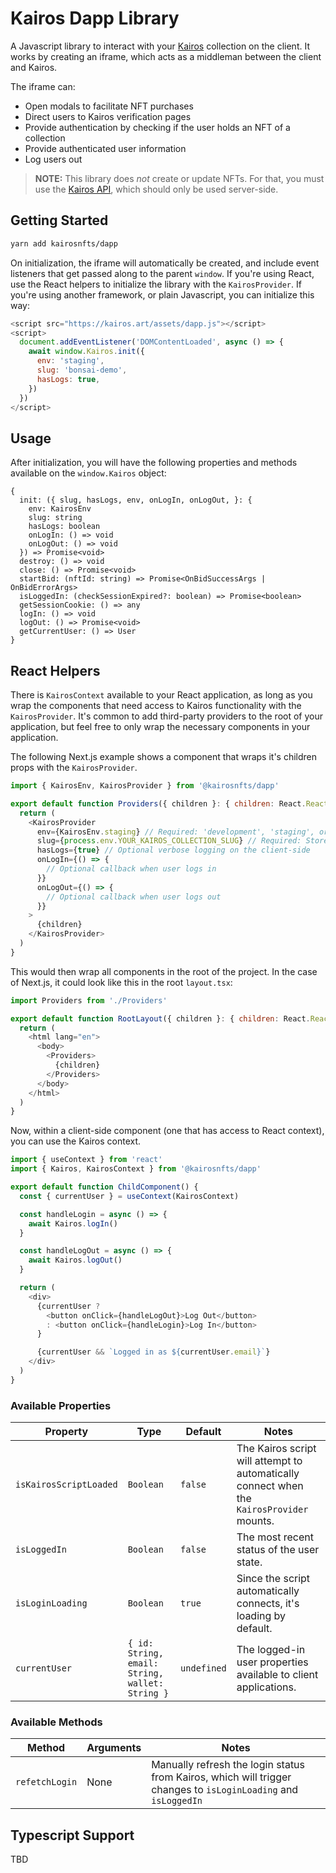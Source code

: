 # Kairos Dapp Library

A Javascript library to interact with your [Kairos](https://kairos.art) collection on the client. It works by creating an iframe, which acts as a middleman between the client and Kairos. 

The iframe can:

- Open modals to facilitate NFT purchases
- Direct users to Kairos verification pages
- Provide authentication by checking if the user holds an NFT of a collection
- Provide authenticated user information
- Log users out

> **NOTE:** This library does *not* create or update NFTs. For that, you must use the [Kairos API](https://api.kairos.art/), which should only be used server-side.

## Getting Started

```bash
yarn add kairosnfts/dapp
```

On initialization, the iframe will automatically be created, and include event listeners that get passed along to the parent `window`. If you're using React, use the React helpers to initialize the library with the `KairosProvider`. If you're using another framework, or plain Javascript, you can initialize this way:

```js
<script src="https://kairos.art/assets/dapp.js"></script>
<script>
  document.addEventListener('DOMContentLoaded', async () => {
    await window.Kairos.init({
      env: 'staging',
      slug: 'bonsai-demo',
      hasLogs: true,
    })
  })
</script>
```

## Usage

After initialization, you will have the following properties and methods available on the `window.Kairos` object:

```
{
  init: ({ slug, hasLogs, env, onLogIn, onLogOut, }: {
    env: KairosEnv
    slug: string
    hasLogs: boolean
    onLogIn: () => void
    onLogOut: () => void
  }) => Promise<void>
  destroy: () => void
  close: () => Promise<void>
  startBid: (nftId: string) => Promise<OnBidSuccessArgs | OnBidErrorArgs>
  isLoggedIn: (checkSessionExpired?: boolean) => Promise<boolean>
  getSessionCookie: () => any
  logIn: () => void
  logOut: () => Promise<void>
  getCurrentUser: () => User
}
```

## React Helpers

There is `KairosContext` available to your React application, as long as you wrap the components that need access to Kairos functionality with the `KairosProvider`. It's common to add third-party providers to the root of your application, but feel free to only wrap the necessary components in your application.

The following Next.js example shows a component that wraps it's children props with the `KairosProvider`. 

```js
import { KairosEnv, KairosProvider } from '@kairosnfts/dapp'

export default function Providers({ children }: { children: React.ReactNode }) {
  return (
    <KairosProvider
      env={KairosEnv.staging} // Required: 'development', 'staging', or 'production'
      slug={process.env.YOUR_KAIROS_COLLECTION_SLUG} // Required: Storefront slug from the Kairos dashboard
      hasLogs={true} // Optional verbose logging on the client-side
      onLogIn={() => {
        // Optional callback when user logs in
      }}
      onLogOut={() => {
        // Optional callback when user logs out
      }}
    >
      {children}
    </KairosProvider>
  )
}
```

This would then wrap all components in the root of the project. In the case of Next.js, it could look like this in the root `layout.tsx`:

```js
import Providers from './Providers'

export default function RootLayout({ children }: { children: React.ReactNode }) {
  return (
    <html lang="en">
      <body>
        <Providers>
          {children}
        </Providers>
      </body>
    </html>
  )
}
```

Now, within a client-side component (one that has access to React context), you can use the Kairos context.

```js
import { useContext } from 'react'
import { Kairos, KairosContext } from '@kairosnfts/dapp'

export default function ChildComponent() {
  const { currentUser } = useContext(KairosContext)

  const handleLogin = async () => {
    await Kairos.logIn()
  }

  const handleLogOut = async () => {
    await Kairos.logOut()
  }

  return (
    <div>
      {currentUser ?
        <button onClick={handleLogOut}>Log Out</button>
        : <button onClick={handleLogin}>Log In</button>
      }

      {currentUser && `Logged in as ${currentUser.email}`}
    </div>
  )
}
```

### Available Properties

| Property | Type | Default | Notes |
| -------- | ---- | ------- | ----- |
| `isKairosScriptLoaded` | `Boolean` | `false` | The Kairos script will attempt to automatically connect when the `KairosProvider` mounts. |
| `isLoggedIn` | `Boolean` | `false` | The most recent status of the user state. |
| `isLoginLoading` | `Boolean` | `true` | Since the script automatically connects, it's loading by default. |
| `currentUser` | `{ id: String, email: String, wallet: String }` | `undefined` | The logged-in user properties available to client applications. |

### Available Methods

| Method | Arguments | Notes |
| ------ | --------- | ----- |
| `refetchLogin` | None | Manually refresh the login status from Kairos, which will trigger changes to `isLoginLoading` and `isLoggedIn` |

## Typescript Support

TBD
